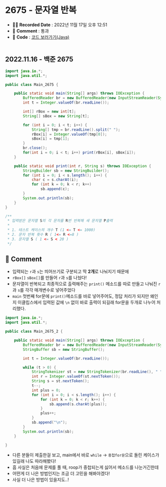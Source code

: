 # 2675 - 문자열 반복

- ✍🏻 **Recorded Date** : 2022년 11월 17일 오후 12:51
- 💬 **Comment** : 통과
- 📌 **Code** : [코드 보러가기(Java)](https://github.com/6suk/TIL/tree/master/Baekjoon/src/backjoon_202211)
  <br>
  <br>

## 2022.11.16 - 백준 2675

```java
import java.io.*;
import java.util.*;

public class Main_2675 {

	public static void main(String[] args) throws IOException {
		BufferedReader br = new BufferedReader(new InputStreamReader(System.in));
		int t = Integer.valueOf(br.readLine());

		int[] rBox = new int[t];
		String[] sBox = new String[t];

		for (int i = 0; i < t; i++) {
			String[] tmp = br.readLine().split(" ");
			rBox[i] = Integer.valueOf(tmp[0]);
			sBox[i] = tmp[1];
		}
		br.close();
		for(int i = 0; i < t; i++) print(rBox[i], sBox[i]);
	}

	public static void print(int r, String s) throws IOException {
		StringBuilder sb = new StringBuilder();
		for (int i = 0; i < s.length(); i++) {
			char c = s.charAt(i);
			for (int k = 0; k < r; k++)
				sb.append(c);
		}
		System.out.println(sb);
	}
}

/**
 * 입력받은 문자열 S의 각 문자를 R번 반복해 새 문자열 P출력
 *
 * 1. 테스트 케이스의 개수 T (1 <= T <= 1000)
 * 2. 문자 반복 횟수 R ( 1<= R <=8 )
 * 3. 문자열 S ( 1 <= S < 20 )
 */
```

## 💬 Comment

- 입력되는 `r`과 `s`는 띄어쓰기로 구분되고 딱 **2개**로 나눠지기 때문에
- `rBox[]` `sBox[]`를 만들어 `r`과 `s`를 나눴다!
- 문자열이 반복되고 최종적으로 출력해주는 `print()` 메소드를 따로 만들고 나눠진 `r`과 `s`를 각각 매개변수로 넣어주었다
- `main` 첫번째 for문에 `print()`메소드를 바로 넣어주어도, 정답 처리가 되지만
  왜인지 이클립스에서 입력된 값에 `\n` 없이 바로 출력이 되길래 for문을 두개로 나누어 처리했다.

```java
import java.io.*;
import java.util.*;

public class Main_2675_2 {

	public static void main(String[] args) throws IOException {
		BufferedReader br = new BufferedReader(new InputStreamReader(System.in));
		StringBuffer sb = new StringBuffer();

		int t = Integer.valueOf(br.readLine());

		while (t > 0) {
			StringTokenizer st = new StringTokenizer(br.readLine(), " ");
			int r = Integer.valueOf(st.nextToken());
			String s = st.nextToken();
			t--;
			int plus = 0;
			for (int i = 0; i < s.length(); i++) {
				for (int k = 0; k < r; k++) {
					sb.append(s.charAt(plus));
				}
				plus++;
			}
			sb.append("\n");
		}
		System.out.println(sb);
	}

}
```

- 다른 분들이 제출한걸 보고, main에서 바로 `while` → `중첩for문`으로 돌린 케이스가 있길래 나도 따라해봤다!
- 흠 사실은 처음에 문제를 풀 때, roop가 중첩되는게 싫어서 메소드를 나눈거긴한데
- 어떤게 더 나은 방법인지는 조금 더 고민을 해봐야겠다!
- 사실 더 나은 방법이 있을지도..!
